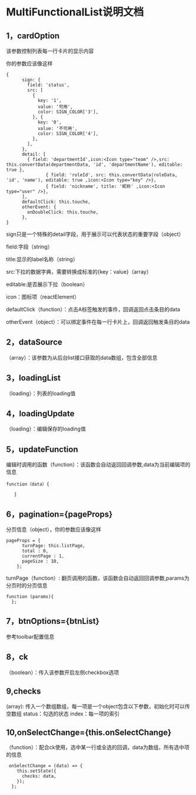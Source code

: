 MultiFunctionalList说明文档
=======
1，cardOption
-------
该参数控制列表每一行卡片的显示内容

你的参数应该像这样
```
{
      sign: {
        field: 'status',
        src: [
          {
            key: '1',
            value: '可用',
            color: SIGN_COLOR['3'],
          }, {
            key: '0',
            value: '不可用',
            color: SIGN_COLOR['4'],
          },
        ],
      },
      detail: [
        { field: 'departmentId',icon:<Icon type="team" />,src: this.convertData(departmentData, 'id', 'departmentName'), editable: true },
               { field: 'roleId', src: this.convertData(roleData, 'id', 'name'), editable: true ,icon:<Icon type="key" />},
               { field: 'nickname', title: '昵称' ,icon:<Icon type="user" />},
      ],
      defaultClick: this.touche,
      otherEvent: {
        onDoubleClick: this.touche,
      },
}
```
sign只是一个特殊的detail字段，用于展示可以代表状态的重要字段（object）

field:字段（string）

title:显示的label名称（string）

src:下拉的数据字典，需要转换成标准的{key：value}（array）

editable:是否展示下拉（boolean）

icon：图标项（reactElement）

defaultClick（function）：点击A标签触发的事件，回调返回点击条目的data

otherEvent（object）：可以绑定事件在每一行卡片上，回调返回触发条目的data

2，dataSource
-------------
（array）：该参数为从后台list接口获取的data数组，包含全部信息

3，loadingList
-----------
（loading）：列表的loading值

4，loadingUpdate
----------
（loading）：编辑保存的loading值

5，updateFunction
--------
编辑时调用的函数（function）：该函数会自动返回回调参数,data为当前编辑项的信息
```
function（data）{

   }
```
6，pagination={pageProps}
----------
分页信息（object），你的参数应该像这样
```
pageProps = {
      turnPage: this.listPage,
      total : 0,
      currentPage : 1,
      pageSize : 10,
    };
```
turnPage（function）: 翻页调用的函数，该函数会自动返回回调参数,params为分页时的分页信息
```
function (params){
  };
```
7，btnOptions={btnList}
--------
参考toolbar配置信息

8，ck
--------
（boolean）：传入该参数开启左侧checkbox选项

9,checks
-------
(array): 传入一个数组数组，每一项是一个object包含以下参数，初始化时可以传空数组
status：勾选的状态
index：每一项的索引


10,onSelectChange={this.onSelectChange}
-------
（function）：配合ck使用，选中某一行或全选的回调，data为数组，所有选中项的信息
```
 onSelectChange = (data) => {
    this.setState({
      checks: data,
    });
  };
```



